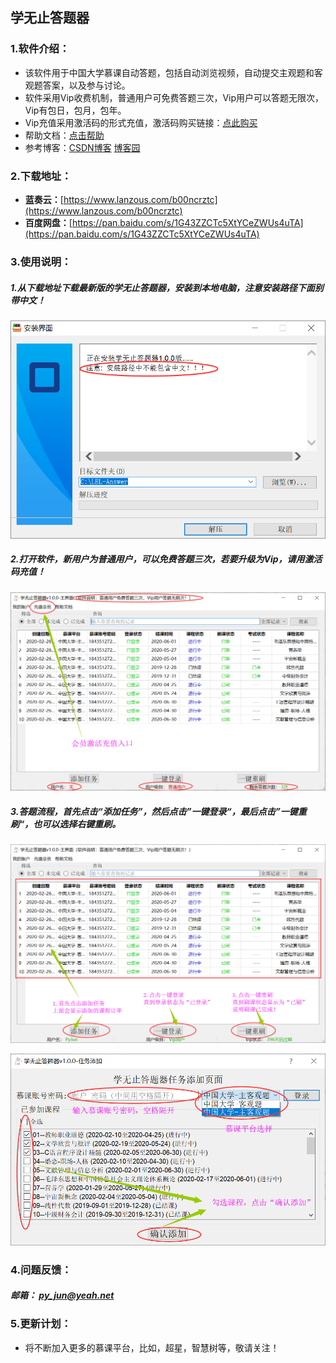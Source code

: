 ## 学无止答题器

### 1.软件介绍：

- 该软件用于中国大学慕课自动答题，包括自动浏览视频，自动提交主观题和客观题答案，以及参与讨论。
- 软件采用Vip收费机制，普通用户可免费答题三次，Vip用户可以答题无限次，Vip有包日，包月，包年。
- Vip充值采用激活码的形式充值，激活码购买链接：[点此购买](https://pr.kuaifaka.com/item/vv7Y51)
- 帮助文档：[点击帮助](https://shimo.im/docs/HphcyWYWrQCGXwTP)
- 参考博客：[CSDN博客](https://blog.csdn.net/qq_16166591/article/details/104544109)     [博客园](https://www.cnblogs.com/PyJun/p/PyJun.html)

### 2.下载地址：

- **蓝奏云：**[https://www.lanzous.com/b00ncrztc](https://www.lanzous.com/b00ncrztc)
- **百度网盘：**[https://pan.baidu.com/s/1G43ZZCTc5XtYCeZWUs4uTA](https://pan.baidu.com/s/1G43ZZCTc5XtYCeZWUs4uTA)

### 3.使用说明：

##### 1.从下载地址下载最新版的学无止答题器，安装到本地电脑，注意安装路径下面别带中文！

![安装图片](./图片/setup.png) 

##### 2.打开软件，新用户为普通用户，可以免费答题三次，若要升级为Vip，请用激活码充值！

![软件介绍](./图片/introduce.png)

##### 3.答题流程，首先点击“添加任务”，然后点击”一键登录“，最后点击”一键重刷“，也可以选择右键重刷。

![答题流程图片](./图片/usage.png)

![添加课程图片](./图片/task.png)

### 4.问题反馈：

##### 邮箱： **py_jun@yeah.net**

### 5.更新计划：

- 将不断加入更多的慕课平台，比如，超星，智慧树等，敬请关注！
